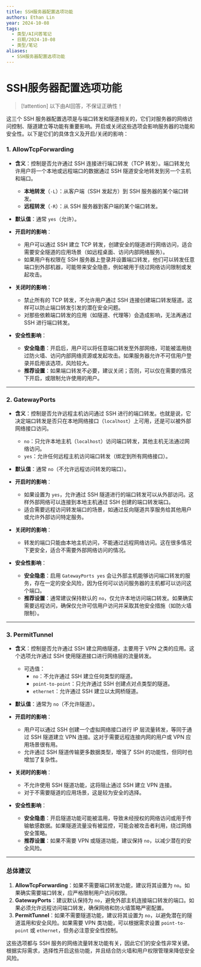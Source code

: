 ```yaml
---
title: SSH服务器配置选项功能
authors: Ethan Lin
year: 2024-10-08
tags:
  - 类型/AI问答笔记
  - 日期/2024-10-08
  - 类型/笔记
aliases:
  - SSH服务器配置选项功能
---
```



# SSH服务器配置选项功能




> [!attention]
> 以下由AI回答，不保证正确性！








这三个 SSH 服务器配置选项是与端口转发和隧道相关的，它们对服务器的网络访问控制、隧道建立等功能有重要影响。开启或关闭这些选项会影响服务器的功能和安全性。以下是它们的具体含义及开启/关闭的影响：

### 1. **AllowTcpForwarding**
   - **含义**：控制是否允许通过 SSH 连接进行端口转发（TCP 转发）。端口转发允许用户将一个本地或远程端口的数据通过 SSH 隧道安全地转发到另一个主机和端口。
     - **本地转发**（`-L`）：从客户端（SSH 发起方）到 SSH 服务器的某个端口转发。
     - **远程转发**（`-R`）：从 SSH 服务器到客户端的某个端口转发。

   - **默认值**：通常 `yes`（允许）。
   
   - **开启时的影响**：
     - 用户可以通过 SSH 建立 TCP 转发，创建安全的隧道进行网络访问，适合需要安全隧道的应用场景（如远程桌面、访问内部网络服务）。
     - 如果用户有权限在 SSH 服务器上登录并设置端口转发，他们可以转发任意端口到外部机器，可能带来安全隐患，例如被用于绕过网络访问限制或发起攻击。

   - **关闭时的影响**：
     - 禁止所有的 TCP 转发，不允许用户通过 SSH 连接创建端口转发隧道。这样可以防止端口转发引发的潜在安全问题。
     - 对那些依赖端口转发的应用（如隧道、代理等）会造成影响，无法再通过 SSH 进行端口转发。

   - **安全性影响**：
     - **安全隐患**：开启后，用户可以将任意端口转发至外部网络，可能被滥用绕过防火墙、访问内部网络资源或发起攻击。如果服务器允许不可信用户登录并启用该选项，风险较大。
     - **推荐设置**：如果端口转发不必要，建议关闭；否则，可以仅在需要的情况下开启，或限制允许使用的用户。

---

### 2. **GatewayPorts**
   - **含义**：控制是否允许远程主机访问通过 SSH 进行的端口转发。也就是说，它决定端口转发是否只在本地网络接口（`localhost`）上可用，还是可以被外部网络接口访问。
     - `no`：只允许本地主机（`localhost`）访问端口转发，其他主机无法通过网络访问。
     - `yes`：允许任何远程主机访问端口转发（绑定到所有网络接口）。

   - **默认值**：通常 `no`（不允许远程访问转发的端口）。

   - **开启时的影响**：
     - 如果设置为 `yes`，允许通过 SSH 隧道进行的端口转发可以从外部访问。这样外部网络可以连接到本地主机通过 SSH 创建的端口转发端口。
     - 适合需要远程访问转发端口的场景，如通过反向隧道共享服务给其他用户或允许外部访问特定服务。

   - **关闭时的影响**：
     - 转发的端口只能由本地主机访问，不能通过远程网络访问。这在很多情况下更安全，适合不需要外部网络访问的情况。

   - **安全性影响**：
     - **安全隐患**：启用 `GatewayPorts yes` 会让外部主机能够访问端口转发的服务，存在一定的安全风险，因为任何可以访问服务器的主机都可以访问这个端口。
     - **推荐设置**：通常建议保持默认的 `no`，仅允许本地访问端口转发。如果确实需要远程访问，确保仅允许可信用户访问并采取其他安全措施（如防火墙限制）。

---

### 3. **PermitTunnel**
   - **含义**：控制是否允许通过 SSH 建立网络隧道，主要用于 VPN 之类的应用。这个选项允许通过 SSH 使用隧道接口进行网络层的流量转发。
     - 可选值：
       - `no`：不允许通过 SSH 建立任何类型的隧道。
       - `point-to-point`：只允许通过 SSH 创建点对点类型的隧道。
       - `ethernet`：允许通过 SSH 建立以太网桥隧道。

   - **默认值**：通常为 `no`（不允许隧道）。

   - **开启时的影响**：
     - 用户可以通过 SSH 创建一个虚拟网络接口进行 IP 层流量转发，等同于通过 SSH 隧道建立 VPN 连接。这对于需要远程连接内网的用户或 VPN 应用场景很有用。
     - 允许通过 SSH 隧道传输更多数据类型，增强了 SSH 的功能性，但同时也增加了复杂性。

   - **关闭时的影响**：
     - 不允许使用 SSH 隧道功能，这将阻止通过 SSH 建立 VPN 连接。
     - 对于不需要隧道的应用场景，这是较为安全的选择。

   - **安全性影响**：
     - **安全隐患**：开启隧道功能可能被滥用，导致未经授权的网络访问或用于传输敏感数据。如果隧道流量没有被监控，可能会被攻击者利用，绕过网络安全策略。
     - **推荐设置**：如果不需要 VPN 或隧道功能，建议保持 `no`，以减少潜在的安全风险。

---

### 总体建议

1. **AllowTcpForwarding**：如果不需要端口转发功能，建议将其设置为 `no`。如果确实需要端口转发，应严格限制用户访问权限。
2. **GatewayPorts**：建议默认保持为 `no`，避免外部主机连接端口转发的端口。如果必须允许远程访问端口转发，确保网络和防火墙策略严密配置。
3. **PermitTunnel**：如果不需要隧道功能，建议将其设置为 `no`，以避免潜在的隧道滥用和安全风险。如果需要 VPN 类功能，可以根据需求设置 `point-to-point` 或 `ethernet`，但务必注意安全性控制。

这些选项都与 SSH 服务的网络流量转发功能有关，因此它们的安全性非常关键。根据实际需求，选择性开启这些功能，并且结合防火墙和用户权限管理来降低安全风险。
